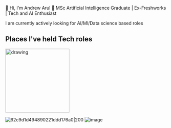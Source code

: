 👋 Hi, I'm Andrew Arul
🚀 MSc Artificial Intelligence Graduate | Ex-Freshworks | Tech and AI Enthusiast

I am currently actively looking for AI/Ml/Data science based roles

## Places I've held Tech roles

<img src="https://github.com/user-attachments/assets/e1626adc-b006-4e09-9be2-16ac5ac1e69c" alt="drawing" width="200"/>

![62c9d1d494890221ddd176a0|200](https://github.com/user-attachments/assets/e1626adc-b006-4e09-9be2-16ac5ac1e69c)   ![image](https://github.com/user-attachments/assets/f6633bd9-f12d-41b8-98c0-d1a8e0657a56)




<!---
andymartin72/andymartin72 is a ✨ special ✨ repository because its `README.md` (this file) appears on your GitHub profile.
You can click the Preview link to take a look at your changes.
--->

